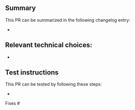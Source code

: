 ## Summary

This PR can be summarized in the following changelog entry:

*

## Relevant technical choices:

*

## Test instructions

This PR can be tested by following these steps:

*

Fixes #
